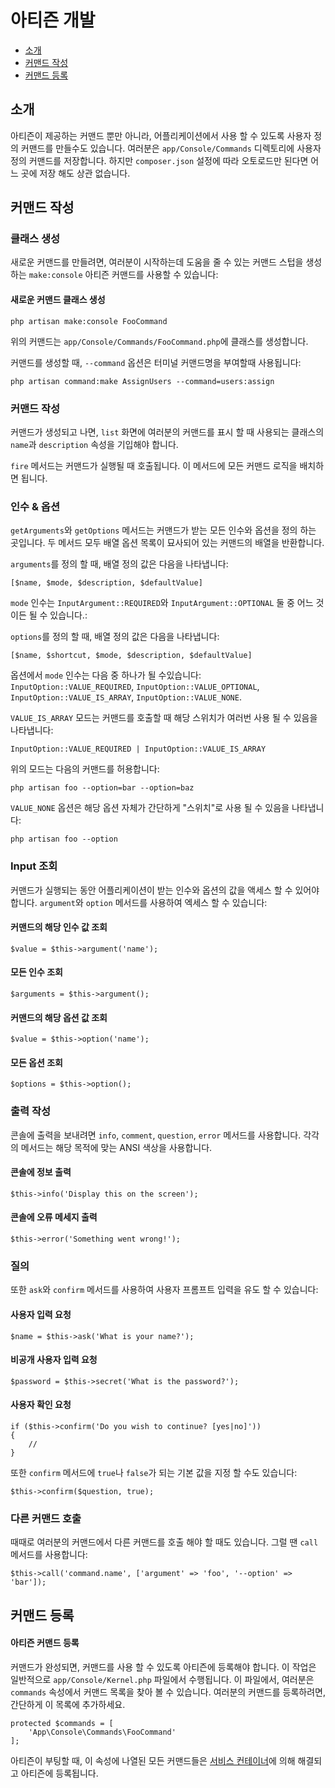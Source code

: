 # 아티즌 개발

- [소개](#introduction)
- [커맨드 작성](#building-a-command)
- [커맨드 등록](#registering-commands)

<a name="introduction"></a>
## 소개

아티즌이 제공하는 커맨드 뿐만 아니라, 어플리케이션에서 사용 할 수 있도록 사용자 정의 커맨드를 만들수도 있습니다. 여러분은 `app/Console/Commands` 디렉토리에 사용자 정의 커맨드를 저장합니다. 하지만 `composer.json` 설정에 따라 오토로드만 된다면 어느 곳에 저장 해도 상관 없습니다.

<a name="building-a-command"></a>
## 커맨드 작성

### 클래스 생성

새로운 커맨드를 만들려면, 여러분이 시작하는데 도움을 줄 수 있는 커맨드 스텁을 생성 하는 `make:console` 아티즌 커맨드를 사용할 수 있습니다:

#### 새로운 커맨드 클래스 생성

    php artisan make:console FooCommand

위의 커맨드는 `app/Console/Commands/FooCommand.php`에 클래스를 생성합니다.

커맨드를 생성할 때, `--command` 옵션은 터미널 커맨드명을 부여할때 사용됩니다:

    php artisan command:make AssignUsers --command=users:assign

### 커맨드 작성

커맨드가 생성되고 나면, `list` 화면에 여러분의 커맨드를 표시 할 때 사용되는 클래스의 `name`과 `description` 속성을 기입해야 합니다.

`fire` 메서드는 커맨드가 실행될 때 호출됩니다. 이 메서드에 모든 커맨드 로직을 배치하면 됩니다.

### 인수 & 옵션

`getArguments`와 `getOptions` 메서드는 커맨드가 받는 모든 인수와 옵션을 정의 하는 곳입니다. 두 메서드 모두 배열 옵션 목록이 묘사되어 있는 커맨드의 배열을 반환합니다.

`arguments`를 정의 할 때, 배열 정의 값은 다음을 나타냅니다:

    [$name, $mode, $description, $defaultValue]

`mode` 인수는 `InputArgument::REQUIRED`와 `InputArgument::OPTIONAL` 둘 중 어느 것이든 될 수 있습니다.:

`options`를 정의 할 때, 배열 정의 값은 다음을 나타냅니다:

    [$name, $shortcut, $mode, $description, $defaultValue]

옵션에서 `mode` 인수는 다음 중 하나가 될 수있습니다: `InputOption::VALUE_REQUIRED`, `InputOption::VALUE_OPTIONAL`, `InputOption::VALUE_IS_ARRAY`, `InputOption::VALUE_NONE`.

`VALUE_IS_ARRAY` 모드는 커맨드를 호출할 때 해당 스위치가 여러번 사용 될 수 있음을 나타냅니다:

    InputOption::VALUE_REQUIRED | InputOption::VALUE_IS_ARRAY

위의 모드는 다음의 커맨드를 허용합니다:

    php artisan foo --option=bar --option=baz

`VALUE_NONE` 옵션은 해당 옵션 자체가 간단하게 "스위치"로 사용 될 수 있음을 나타냅니다:

    php artisan foo --option

### Input 조회

커맨드가 실행되는 동안 어플리케이션이 받는 인수와 옵션의 값을 액세스 할 수 있어야 합니다. `argument`와 `option` 메서드를 사용하여 엑세스 할 수 있습니다:

#### 커맨드의 해당 인수 값 조회

    $value = $this->argument('name');

#### 모든 인수 조회

    $arguments = $this->argument();

#### 커맨드의 해당 옵션 값 조회

    $value = $this->option('name');

#### 모든 옵션 조회

    $options = $this->option();

### 출력 작성

콘솔에 출력을 보내려면 `info`, `comment`, `question`, `error` 메서드를 사용합니다. 각각의 메서드는 해당 목적에 맞는 ANSI 색상을 사용합니다.

#### 콘솔에 정보 출력

    $this->info('Display this on the screen');

#### 콘솔에 오류 메세지 출력

    $this->error('Something went wrong!');

### 질의

또한 `ask`와 `confirm` 메서드를 사용하여 사용자 프롬프트 입력을 유도 할 수 있습니다:

#### 사용자 입력 요청

    $name = $this->ask('What is your name?');

#### 비공개 사용자 입력 요청

    $password = $this->secret('What is the password?');

#### 사용자 확인 요청

    if ($this->confirm('Do you wish to continue? [yes|no]'))
    {
        //
    }

또한 `confirm` 메서드에 `true`나 `false`가 되는 기본 값을 지정 할 수도 있습니다:

    $this->confirm($question, true);

### 다른 커맨드 호출

때때로 여러분의 커맨드에서 다른 커맨드를 호출 해야 할 때도 있습니다. 그럴 땐 `call` 메서드를 사용합니다:

    $this->call('command.name', ['argument' => 'foo', '--option' => 'bar']);

<a name="registering-commands"></a>
## 커맨드 등록

#### 아티즌 커맨드 등록

커맨드가 완성되면, 커맨드를 사용 할 수 있도록 아티즌에 등록해야 합니다. 이 작업은 일반적으로 `app/Console/Kernel.php` 파일에서 수행됩니다. 이 파일에서, 여러분은 `commands` 속성에서 커맨드 목록을 찾아 볼 수 있습니다. 여러분의 커맨드를 등록하려면, 간단하게 이 목록에 추가하세요.

    protected $commands = [
        'App\Console\Commands\FooCommand'
    ];

아티즌이 부팅할 때, 이 속성에 나열된 모든 커맨드들은 [서비스 컨테이너](/docs/{{version}}/container)에 의해 해결되고 아티즌에 등록됩니다.
